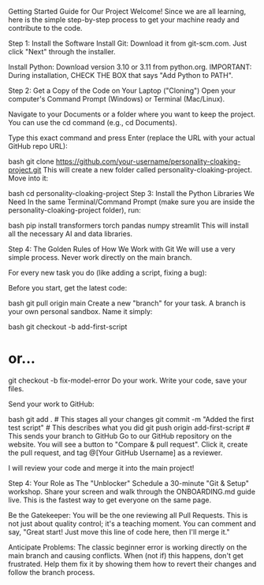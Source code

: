 Getting Started Guide for Our Project
Welcome! Since we are all learning, here is the simple step-by-step process to get your machine ready and contribute to the code.

Step 1: Install the Software
Install Git: Download it from git-scm.com. Just click "Next" through the installer.

Install Python: Download version 3.10 or 3.11 from python.org. IMPORTANT: During installation, CHECK THE BOX that says "Add Python to PATH".

Step 2: Get a Copy of the Code on Your Laptop ("Cloning")
Open your computer's Command Prompt (Windows) or Terminal (Mac/Linux).

Navigate to your Documents or a folder where you want to keep the project. You can use the cd command (e.g., cd Documents).

Type this exact command and press Enter (replace the URL with your actual GitHub repo URL):

bash
git clone https://github.com/your-username/personality-cloaking-project.git
This will create a new folder called personality-cloaking-project. Move into it:

bash
cd personality-cloaking-project
Step 3: Install the Python Libraries We Need
In the same Terminal/Command Prompt (make sure you are inside the personality-cloaking-project folder), run:

bash
pip install transformers torch pandas numpy streamlit
This will install all the necessary AI and data libraries.

Step 4: The Golden Rules of How We Work with Git
We will use a very simple process. Never work directly on the main branch.

For every new task you do (like adding a script, fixing a bug):

Before you start, get the latest code:

bash
git pull origin main
Create a new "branch" for your task. A branch is your own personal sandbox. Name it simply:

bash
git checkout -b add-first-script
# or...
git checkout -b fix-model-error
Do your work. Write your code, save your files.

Send your work to GitHub:

bash
git add .                          # This stages all your changes
git commit -m "Added the first test script"  # This describes what you did
git push origin add-first-script   # This sends your branch to GitHub
Go to our GitHub repository on the website. You will see a button to "Compare & pull request". Click it, create the pull request, and tag @[Your GitHub Username] as a reviewer.

I will review your code and merge it into the main project!

Step 4: Your Role as The "Unblocker"
Schedule a 30-minute "Git & Setup" workshop. Share your screen and walk through the ONBOARDING.md guide live. This is the fastest way to get everyone on the same page.

Be the Gatekeeper: You will be the one reviewing all Pull Requests. This is not just about quality control; it's a teaching moment. You can comment and say, "Great start! Just move this line of code here, then I'll merge it."

Anticipate Problems: The classic beginner error is working directly on the main branch and causing conflicts. When (not if) this happens, don't get frustrated. Help them fix it by showing them how to revert their changes and follow the branch process.